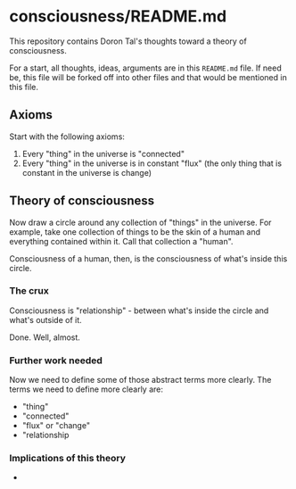 # consciousness/README.md

This repository contains Doron Tal's thoughts toward a theory of
consciousness.

For a start, all thoughts, ideas, arguments are in this `README.md`
file. If need be, this file will be forked off into other files and
that would be mentioned in this file.

## Axioms

Start with the following axioms:

1. Every "thing" in the universe is "connected"
2. Every "thing" in the universe is in constant "flux" (the only thing
that is constant in the universe is change)

## Theory of consciousness

Now draw a circle around any collection of "things" in the universe.
For example, take one collection of things to be the skin of a human
and everything contained within it. Call that collection a "human".

Consciousness of a human, then, is the consciousness of what's inside
this circle.

### The crux

Consciousness is "relationship" - between what's inside the circle and
what's outside of it.

Done. Well, almost.

### Further work needed

Now we need to define some of those abstract terms more clearly. The
terms we need to define more clearly are:
* "thing"
* "connected"
* "flux" or "change"
* "relationship

### Implications of this theory

* 
